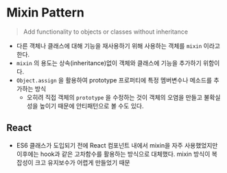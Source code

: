 # Mixin Pattern

> Add functionality to objects or classes without inheritance
>

- 다른 객체나 클래스에 대해 기능을 재사용하기 위해 사용하는 객체를 `mixin` 이라고 한다.
- `mixin` 의 용도는 상속(inheritance)없이 객체와 클래스에 기능을 추가하기 위함이다.
- `Object.assign` 을 활용하여 prototype 프로퍼티에 특정 멤버변수나 메소드를 추가하는 방식
    - 오히려 직접 객체의 `prototype` 을 수정하는 것이 객체의 오염을 만들고 불확실성을 높이기 때문에 안티패턴으로 볼 수도 있다.

## React

- ES6 클래스가 도입되기 전에 React 컴포넌트 내에서 mixin을 자주 사용했었지만 이후에는 hook과 같은 고차함수를 활용하는 방식으로 대체했다. mixin 방식이 복잡성이 크고 유지보수가 어렵게 만들었기 때문